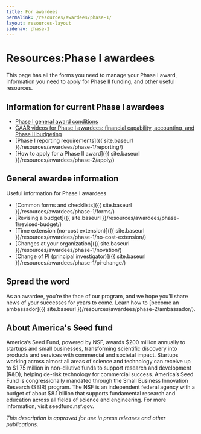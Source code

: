 ```yaml
---
title: For awardees
permalink: /resources/awardees/phase-1/
layout: resources-layout
sidenav: phase-1
---
```

<head>
<script type="text/javascript"> setTimeout(function(){var a=document.createElement("script"); var b=document.getElementsByTagName("script")[0]; a.src=document.location.protocol+"//script.crazyegg.com/pages/scripts/0041/5508.js?"+Math.floor(new Date().getTime()/3600000); a.async=true;a.type="text/javascript";b.parentNode.insertBefore(a,b)}, 1); </script>
</head>
<h1>
  <span>Resources:</span>Phase I awardees
</h1>

This page has all the forms you need to manage your Phase I award, information you need to apply for Phase II funding, and other useful resources.


## Information for current Phase I awardees

- [Phase I general award conditions](https://www.nsf.gov/awards/managing/sbirsttr_conditions.jsp)
- [CAAR videos for Phase I awardees: financial capability, accounting, and Phase II budgeting](https://www.youtube.com/playlist?list=PLGhBP1C7iCOmI1p5UtqYCXzmUL9SzSApv)
- [Phase I reporting requirements]({{ site.baseurl }}/resources/awardees/phase-1/reporting/)
- [How to apply for a Phase II award]({{ site.baseurl }}/resources/awardees/phase-2/apply/)

## General awardee information

Useful information for Phase I awardees

- [Common forms and checklists]({{ site.baseurl }}/resources/awardees/phase-1/forms/)
- [Revising a budget]({{ site.baseurl }}/resources/awardees/phase-1/revised-budget/)
- [Time extension (no-cost extension)]({{ site.baseurl }}/resources/awardees/phase-1/no-cost-extension/)
- [Changes at your organization]({{ site.baseurl }}/resources/awardees/phase-1/novation/)
- [Change of PI (principal investigator)]({{ site.baseurl }}/resources/awardees/phase-1/pi-change/)

## Spread the word

As an awardee, you’re the face of our program, and we hope you’ll share news of your successes for years to come. Learn how to [become an ambassador]({{ site.baseurl }}/resources/awardees/phase-2/ambassador/).  


## About America's Seed fund

America’s Seed Fund, powered by NSF, awards $200 million annually to startups and small businesses, transforming scientific discovery into products and services with commercial and societal impact. Startups working across almost all areas of science and technology can receive up to $1.75 million in non-dilutive funds to support research and development (R&D), helping de-risk technology for commercial success. America’s Seed Fund is congressionally mandated through the Small Business Innovation Research (SBIR) program. The NSF is an independent federal agency with a budget of about $8.1 billion that supports fundamental research and education across all fields of science and engineering. For more information, visit seedfund.nsf.gov.

_This description is approved for use in press releases and other publications._
